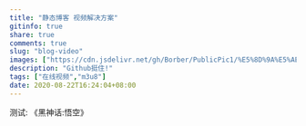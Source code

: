 ```yaml
---
title: "静态博客 视频解决方案"
gitinfo: true
share: true
comments: true
slug: "blog-video"
images: ["https://cdn.jsdelivr.net/gh/Borber/PublicPic1/%E5%8D%9A%E5%AE%A2%E5%9B%AD/wolai/wolai.png"] 
description: "Github挺住!"
tags: ["在线视频","m3u8"]
date: 2020-08-22T16:24:04+08:00
---
```


测试: 《黑神话:悟空》

<div id="dplayer"></div>
<script src="https://cdn.jsdelivr.net/gh/Borber/blog@master/static/JavaScript/hls.min.js"></script>
<script src="https://cdn.jsdelivr.net/gh/Borber/blog@master/static/JavaScript/DPlayer.min.js"></script>
<script >
const dp = new DPlayer({
    container: document.getElementById('dplayer'),
    video: {
        url: 'https://cdn.jsdelivr.net/gh/Borber/PubVideos1@master/gamesci_wukong/gamesci_wukong.m3u8',
        type: 'customHls',
        customType: {
            customHls: function (video, player) {
                const hls = new Hls();
                hls.loadSource(video.src);
                hls.attachMedia(video);
            },
        },
    },
});
</script>



